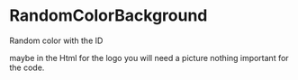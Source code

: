 # RandomColorBackground
Random color with the ID 


maybe in the Html for the logo you will need a picture nothing important for the code.
